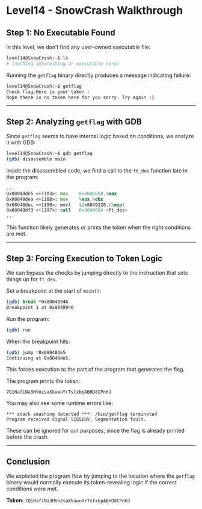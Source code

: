 # Level14 - SnowCrash Walkthrough

## Step 1: No Executable Found

In this level, we don’t find any user-owned executable file:

```bash
level14@SnowCrash:~$ ls
# (nothing interesting or executable here)
```

Running the `getflag` binary directly produces a message indicating failure:

```bash
level14@SnowCrash:~$ getflag
Check flag.Here is your token :
Nope there is no token here for you sorry. Try again :)
```

---

## Step 2: Analyzing `getflag` with GDB

Since `getflag` seems to have internal logic based on conditions, we analyze it with GDB:

```bash
level14@SnowCrash:~$ gdb getflag
(gdb) disassemble main
```

Inside the disassembled code, we find a call to the `ft_des` function late in the program:

```asm
...
0x08048de5 <+1183>: mov    0x804b060,%eax
0x08048dea <+1188>: mov    %eax,%ebx
0x08048dec <+1190>: movl   $0x8049220,(%esp)
0x08048df3 <+1197>: call   0x8048604 <ft_des>
...
```

This function likely generates or prints the token when the right conditions are met.

---

## Step 3: Forcing Execution to Token Logic

We can bypass the checks by jumping directly to the instruction that sets things up for `ft_des`.

Set a breakpoint at the start of `main()`:

```bash
(gdb) break *0x08048946
Breakpoint 1 at 0x8048946
```

Run the program:

```bash
(gdb) run
```

When the breakpoint hits:

```bash
(gdb) jump *0x08048de5
Continuing at 0x8048de5.
```

This forces execution to the part of the program that generates the flag.

The program prints the token:

```
7QiHafiNa3HVozsaXkawuYrTstxbpABHD8CPnHJ
```

You may also see some runtime errors like:

```
*** stack smashing detected ***: /bin/getflag terminated
Program received signal SIGSEGV, Segmentation fault.
```

These can be ignored for our purposes, since the flag is already printed before the crash.

---

## Conclusion

We exploited the program flow by jumping to the location where the `getflag` binary would normally execute its token-revealing logic if the correct conditions were met.

**Token:** `7QiHafiNa3HVozsaXkawuYrTstxbpABHD8CPnHJ`
